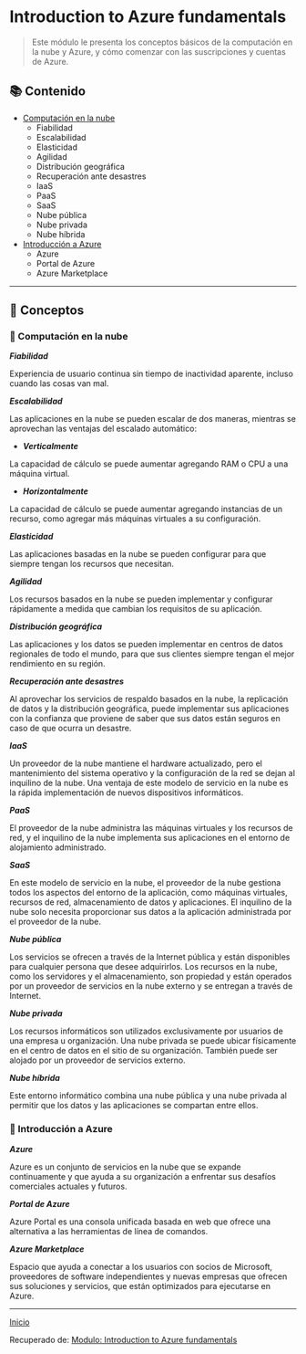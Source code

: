 # Introduction to Azure fundamentals

> Este módulo le presenta los conceptos básicos de la computación en la nube y Azure, y cómo comenzar con las suscripciones y cuentas de Azure.

## 📚 Contenido 

- [Computación en la nube](#🔷-Computación-en-la-nube)
  - Fiabilidad
  - Escalabilidad
  - Elasticidad
  - Agilidad
  - Distribución geográfica
  - Recuperación ante desastres
  - IaaS
  - PaaS
  - SaaS
  - Nube pública
  - Nube privada
  - Nube híbrida
- [Introducción a Azure](#:large_blue_diamond:-Introducción-a-Azure)
  - Azure
  - Portal de Azure
  - Azure Marketplace

___

## 📝 Conceptos 


### 🔷 Computación en la nube 

***Fiabilidad***

Experiencia de usuario continua sin tiempo de inactividad aparente, incluso cuando las cosas van mal.

***Escalabilidad***

Las aplicaciones en la nube se pueden escalar de dos maneras, mientras se aprovechan las ventajas del escalado automático:

- ***Verticalmente***

La capacidad de cálculo se puede aumentar agregando RAM o CPU a una máquina virtual.

- ***Horizontalmente***

La capacidad de cálculo se puede aumentar agregando instancias de un recurso, como agregar más máquinas virtuales a su configuración.

***Elasticidad***

Las aplicaciones basadas en la nube se pueden configurar para que siempre tengan los recursos que necesitan.

***Agilidad***

Los recursos basados en la nube se pueden implementar y configurar rápidamente a medida que cambian los requisitos de su aplicación.

***Distribución geográfica***

Las aplicaciones y los datos se pueden implementar en centros de datos regionales de todo el mundo, para que sus clientes siempre tengan el mejor rendimiento en su región.

***Recuperación ante desastres***

Al aprovechar los servicios de respaldo basados en la nube, la replicación de datos y la distribución geográfica, puede implementar sus aplicaciones con la confianza que proviene de saber que sus datos están seguros en caso de que ocurra un desastre.

***IaaS***

Un proveedor de la nube mantiene el hardware actualizado, pero el mantenimiento del sistema operativo y la configuración de la red se dejan al inquilino de la nube.
Una ventaja de este modelo de servicio en la nube es la rápida implementación de nuevos dispositivos informáticos. 

***PaaS***

El proveedor de la nube administra las máquinas virtuales y los recursos de red, y el inquilino de la nube implementa sus aplicaciones en el entorno de alojamiento administrado. 

***SaaS***

En este modelo de servicio en la nube, el proveedor de la nube gestiona todos los aspectos del entorno de la aplicación, como máquinas virtuales, recursos de red, almacenamiento de datos y aplicaciones. El inquilino de la nube solo necesita proporcionar sus datos a la aplicación administrada por el proveedor de la nube.

***Nube pública***

Los servicios se ofrecen a través de la Internet pública y están disponibles para cualquier persona que desee adquirirlos. Los recursos en la nube, como los servidores y el almacenamiento, son propiedad y están operados por un proveedor de servicios en la nube externo y se entregan a través de Internet.

***Nube privada***

Los recursos informáticos son utilizados exclusivamente por usuarios de una empresa u organización. Una nube privada se puede ubicar físicamente en el centro de datos en el sitio de su organización. También puede ser alojado por un proveedor de servicios externo.

***Nube híbrida***

Este entorno informático combina una nube pública y una nube privada al permitir que los datos y las aplicaciones se compartan entre ellos.



### 🔷 Introducción a Azure

***Azure***

Azure es un conjunto de servicios en la nube que se expande continuamente y que ayuda a su organización a enfrentar sus desafíos comerciales actuales y futuros.

***Portal de Azure***

Azure Portal es una consola unificada basada en web que ofrece una alternativa a las herramientas de línea de comandos.

***Azure Marketplace***

Espacio que ayuda a conectar a los usuarios con socios de Microsoft, proveedores de software independientes y nuevas empresas que ofrecen sus soluciones y servicios, que están optimizados para ejecutarse en Azure.

___

[Inicio](#Introduction-to-Azure-fundamentals)



Recuperado de: [Modulo: Introduction to Azure fundamentals](https://docs.microsoft.com/en-gb/learn/modules/intro-to-azure-fundamentals/?WT.mc_id=cloudskillschallenge_1b157d7d-b99e-4cf8-8523-9c8b51f93c1b&ns-enrollment-type=Collection&ns-enrollment-id=ddkzhpd6gqn7)
